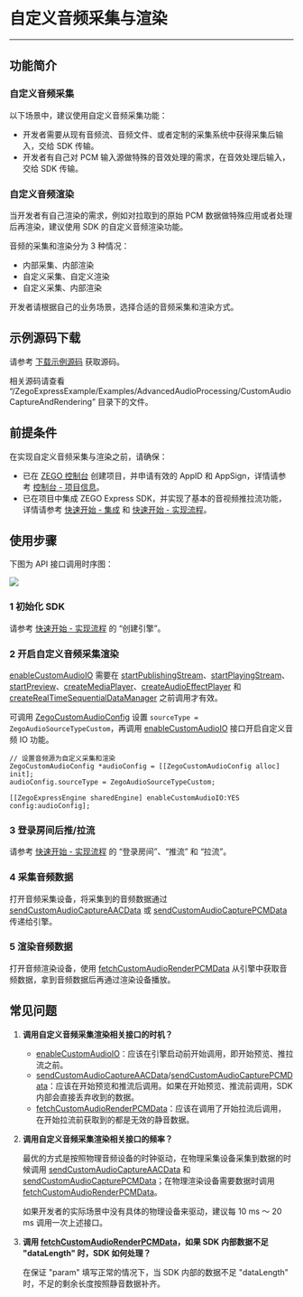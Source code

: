 # 自定义音频采集与渲染

- - -

## 功能简介

### 自定义音频采集

以下场景中，建议使用自定义音频采集功能：

- 开发者需要从现有音频流、音频文件、或者定制的采集系统中获得采集后输入，交给 SDK 传输。
- 开发者有自己对 PCM 输入源做特殊的音效处理的需求，在音效处理后输入，交给 SDK 传输。

### 自定义音频渲染

当开发者有自己渲染的需求，例如对拉取到的原始 PCM 数据做特殊应用或者处理后再渲染，建议使用 SDK 的自定义音频渲染功能。

<Warning title="注意">


音频的采集和渲染分为 3 种情况：

- 内部采集、内部渲染
- 自定义采集、自定义渲染
- 自定义采集、内部渲染

开发者请根据自己的业务场景，选择合适的音频采集和渲染方式。
</Warning>

## 示例源码下载

请参考 [下载示例源码](https://doc-zh.zego.im/article/3126) 获取源码。

相关源码请查看 “/ZegoExpressExample/Examples/AdvancedAudioProcessing/CustomAudioCaptureAndRendering” 目录下的文件。

## 前提条件

在实现自定义音频采集与渲染之前，请确保：

- 已在 [ZEGO 控制台](https://console.zego.im) 创建项目，并申请有效的 AppID 和 AppSign，详情请参考 [控制台 - 项目信息](/console/project-info)。
- 已在项目中集成 ZEGO Express SDK，并实现了基本的音视频推拉流功能，详情请参考 [快速开始 - 集成](https://doc-zh.zego.im/article/196) 和 [快速开始 - 实现流程](https://doc-zh.zego.im/article/7628)。


## 使用步骤

下图为 API 接口调用时序图：

<Frame width="512" height="auto" caption=""><img src="https://doc-media.zego.im/sdk-doc/Pics/Express/custom_audio_capture_render_ios.png" /></Frame>

### 1 初始化 SDK

请参考 [快速开始 - 实现流程](https://doc-zh.zego.im/article/7628#CreateEngine) 的 “创建引擎”。

### 2 开启自定义音频采集渲染

<Warning title="注意">


[enableCustomAudioIO](https://doc-zh.zego.im/article/api?doc=Express_Video_SDK_API~objective-c_ios~class~ZegoExpressEngine#enable-custom-audio-io-config) 需要在 [startPublishingStream](https://doc-zh.zego.im/article/api?doc=Express_Video_SDK_API~objective-c_ios~class~ZegoExpressEngine#start-publishing-stream)、[startPlayingStream](https://doc-zh.zego.im/article/api?doc=Express_Video_SDK_API~objective-c_ios~class~ZegoExpressEngine#start-playing-stream-canvas)、[startPreview](https://doc-zh.zego.im/article/api?doc=Express_Video_SDK_API~objective-c_ios~class~ZegoExpressEngine#start-preview)、[createMediaPlayer](https://doc-zh.zego.im/article/api?doc=Express_Video_SDK_API~objective-c_ios~class~ZegoExpressEngine#create-media-player)、[createAudioEffectPlayer](https://doc-zh.zego.im/article/api?doc=Express_Video_SDK_API~objective-c_ios~class~ZegoExpressEngine#create-audio-effect-player) 和 [createRealTimeSequentialDataManager](https://doc-zh.zego.im/article/api?doc=Express_Video_SDK_API~objective-c_ios~class~ZegoExpressEngine#create-real-time-sequential-data-manager) 之前调用才有效。
</Warning>

可调用 [ZegoCustomAudioConfig](https://doc-zh.zego.im/article/api?doc=Express_Video_SDK_API~objective-c_ios~class~ZegoCustomAudioConfig) 设置 `sourceType = ZegoAudioSourceTypeCustom`，再调用 [enableCustomAudioIO](https://doc-zh.zego.im/article/api?doc=Express_Video_SDK_API~objective-c_ios~class~ZegoExpressEngine#enable-custom-audio-io-config) 接口开启自定义音频 IO 功能。

```objc
// 设置音频源为自定义采集和渲染
ZegoCustomAudioConfig *audioConfig = [[ZegoCustomAudioConfig alloc] init];
audioConfig.sourceType = ZegoAudioSourceTypeCustom;

[[ZegoExpressEngine sharedEngine] enableCustomAudioIO:YES config:audioConfig];
```

### 3 登录房间后推/拉流

请参考 [快速开始 - 实现流程](https://doc-zh.zego.im/article/7628#createroom) 的 “登录房间”、“推流” 和 “拉流”。

### 4 采集音频数据

打开音频采集设备，将采集到的音频数据通过 [sendCustomAudioCaptureAACData](https://doc-zh.zego.im/article/api?doc=Express_Video_SDK_API~objective-c_ios~class~ZegoExpressEngine#send-custom-audio-capture-aac-data-data-length-config-length-timestamp-samples-param-channel) 或 [sendCustomAudioCapturePCMData](https://doc-zh.zego.im/article/api?doc=Express_Video_SDK_API~objective-c_ios~class~ZegoExpressEngine#send-custom-audio-capture-pcm-data-data-length-param) 传递给引擎。

### 5 渲染音频数据

打开音频渲染设备，使用 [fetchCustomAudioRenderPCMData](https://doc-zh.zego.im/article/api?doc=Express_Video_SDK_API~objective-c_ios~class~ZegoExpressEngine#fetch-custom-audio-render-pcm-data-data-length-param) 从引擎中获取音频数据，拿到音频数据后再通过渲染设备播放。

## 常见问题

1. **调用自定义音频采集渲染相关接口的时机？**

    - [enableCustomAudioIO](https://doc-zh.zego.im/article/api?doc=Express_Video_SDK_API~objective-c_ios~class~ZegoExpressEngine#enable-custom-audio-io-config)：应该在引擎启动前开始调用，即开始预览、推拉流之前。
    - [sendCustomAudioCaptureAACData](https://doc-zh.zego.im/article/api?doc=Express_Video_SDK_API~objective-c_ios~class~ZegoExpressEngine#send-custom-audio-capture-aac-data-data-length-config-length-timestamp-samples-param-channel)/[sendCustomAudioCapturePCMData](https://doc-zh.zego.im/article/api?doc=Express_Video_SDK_API~objective-c_ios~class~ZegoExpressEngine#send-custom-audio-capture-pcm-data-data-length-param)：应该在开始预览和推流后调用。如果在开始预览、推流前调用，SDK 内部会直接丢弃收到的数据。
    - [fetchCustomAudioRenderPCMData](https://doc-zh.zego.im/article/api?doc=Express_Video_SDK_API~objective-c_ios~class~ZegoExpressEngine#fetch-custom-audio-render-pcm-data-data-length-param)：应该在调用了开始拉流后调用，在开始拉流前获取到的都是无效的静音数据。

2. **调用自定义音频采集渲染相关接口的频率？**

    最优的方式是按照物理音频设备的时钟驱动，在物理采集设备采集到数据的时候调用 [sendCustomAudioCaptureAACData](https://doc-zh.zego.im/article/api?doc=Express_Video_SDK_API~objective-c_ios~class~ZegoExpressEngine#send-custom-audio-capture-aac-data-data-length-config-length-timestamp-samples-param-channel) 和 [sendCustomAudioCapturePCMData](https://doc-zh.zego.im/article/api?doc=Express_Video_SDK_API~objective-c_ios~class~ZegoExpressEngine#send-custom-audio-capture-pcm-data-data-length-param)；在物理渲染设备需要数据时调用 [fetchCustomAudioRenderPCMData](https://doc-zh.zego.im/article/api?doc=Express_Video_SDK_API~objective-c_ios~class~ZegoExpressEngine#fetch-custom-audio-render-pcm-data-data-length-param)。

    如果开发者的实际场景中没有具体的物理设备来驱动，建议每 10 ms ～ 20 ms 调用一次上述接口。

3. **调用 [fetchCustomAudioRenderPCMData](https://doc-zh.zego.im/article/api?doc=Express_Video_SDK_API~objective-c_ios~class~ZegoExpressEngine#fetch-custom-audio-render-pcm-data-data-length-param)，如果 SDK 内部数据不足 "dataLength" 时，SDK 如何处理？**

    在保证 "param" 填写正常的情况下，当 SDK 内部的数据不足 "dataLength" 时，不足的剩余长度按照静音数据补齐。
